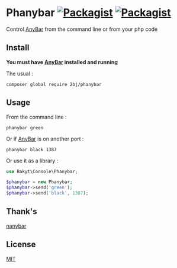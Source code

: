 # Phanybar [![Packagist](https://img.shields.io/packagist/v/2bj/phanybar.svg?style=flat-square)](https://packagist.org/packages/2bj/phanybar) [![Packagist](https://img.shields.io/packagist/l/2bj/phanybar.svg?style=flat-square)](http://2bj.mit-license.org)

Control [AnyBar](https://github.com/tonsky/AnyBar) from the command line or from your php code

## Install

**You must have [AnyBar](https://github.com/tonsky/AnyBar) installed and running**

The usual :
```
composer global require 2bj/phanybar
```

## Usage

From the command line :

```
phanybar green
```

Or if [AnyBar](https://github.com/tonsky/AnyBar) is on another port :

```
phanybar black 1387
```

Or use it as a library :
```php
use Bakyt\Console\Phanybar;

$phanybar = new Phanybar;
$phanybar->send('green');
$phanybar->send('black', 1387);
```

## Thank's
[nanybar](https://github.com/rumpl/nanybar)

## License

[MIT](http://2bj.mit-license.org)
